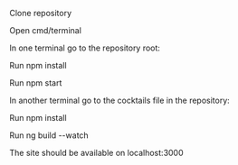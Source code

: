 Clone repository

Open cmd/terminal

In one terminal go to the repository root:

  Run npm install

  Run npm start

In another terminal go to the cocktails file in the repository:

  Run npm install

  Run ng build --watch

The site should be available on localhost:3000
